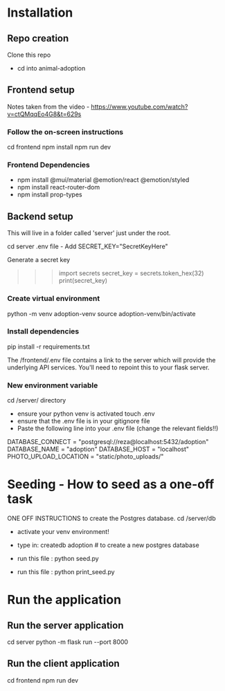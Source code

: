 # Installation

## Repo creation
Clone this repo
- cd into animal-adoption

## Frontend setup
Notes taken from the video - https://www.youtube.com/watch?v=ctQMqqEo4G8&t=629s

### Follow the on-screen instructions

cd frontend
npm install
npm run dev

### Frontend Dependencies
- npm install @mui/material @emotion/react @emotion/styled
- npm install react-router-dom
- npm install prop-types 


## Backend setup
This will live in a folder called 'server' just under the root.

cd server
.env file - Add SECRET_KEY="SecretKeyHere"

Generate a secret key
>>> import secrets
>>> secret_key = secrets.token_hex(32)
>>> print(secret_key)

### Create virtual environment

python -m venv adoption-venv
source adoption-venv/bin/activate

### Install dependencies 

pip install -r requirements.txt

The /frontend/.env file contains a link to the server which will provide the underlying API services. You'll need to repoint this to your flask server.

### New environment variable
cd /server/ directory
- ensure your python venv is activated
touch .env
- ensure that the .env file is in your gitignore file
- Paste the following line into your .env file (change the relevant fields!!)

DATABASE_CONNECT = "postgresql://reza@localhost:5432/adoption"
DATABASE_NAME = "adoption"
DATABASE_HOST = "localhost"
PHOTO_UPLOAD_LOCATION = "static/photo_uploads/"


# Seeding - How to seed as a one-off task

ONE OFF INSTRUCTIONS to create the Postgres database.
cd /server/db
- activate your venv environment!
- type in:
 createdb adoption # to create a new postgres database

- run this file : 
python seed.py

- run this file : 
python print_seed.py

# Run the application

## Run the server application
cd server
python -m flask run --port 8000

## Run the client application
cd frontend
npm run dev



